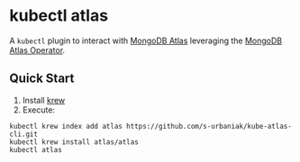 # kubectl atlas

A `kubectl` plugin to interact with [MongoDB Atlas](https://www.mongodb.com/cloud/atlas) leveraging the [MongoDB Atlas Operator](https://www.mongodb.com/docs/atlas/atlas-operator/).

## Quick Start

1. Install [krew](https://krew.sigs.k8s.io/)
2. Execute:
```
kubectl krew index add atlas https://github.com/s-urbaniak/kube-atlas-cli.git
kubectl krew install atlas/atlas
kubectl atlas
```
